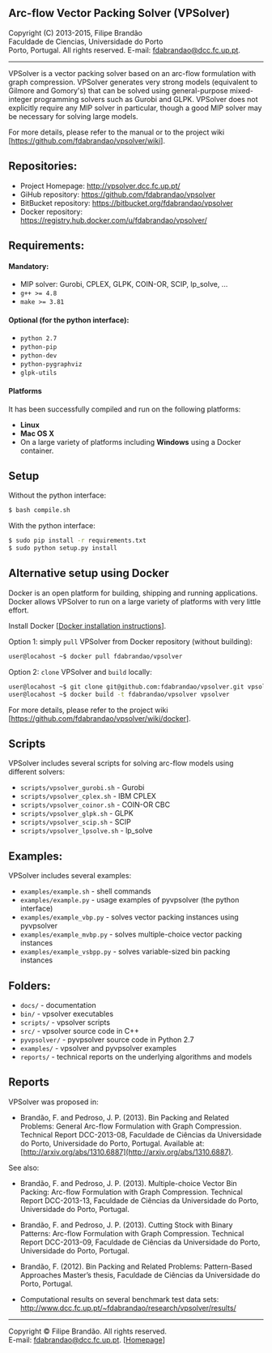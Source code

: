 ## Arc-flow Vector Packing Solver (VPSolver)

Copyright (C) 2013-2015, Filipe Brandão  
Faculdade de Ciencias, Universidade do Porto  
Porto, Portugal. All rights reserved. E-mail: <fdabrandao@dcc.fc.up.pt>.

---
VPSolver is a vector packing solver based on an arc-flow formulation with graph
compression.  VPSolver generates very strong models (equivalent to Gilmore and
Gomory's) that can be solved using general-purpose mixed-integer programming
solvers such as Gurobi and GLPK. VPSolver does not explicitly require any MIP
solver in particular, though a good  MIP solver may be necessary for solving
large models.

For more details, please refer to the manual or to the project wiki [<https://github.com/fdabrandao/vpsolver/wiki>].

## Repositories:
* Project Homepage: <http://vpsolver.dcc.fc.up.pt/>
* GiHub repository: <https://github.com/fdabrandao/vpsolver>
* BitBucket repository: <https://bitbucket.org/fdabrandao/vpsolver>
* Docker repository: <https://registry.hub.docker.com/u/fdabrandao/vpsolver/>

## Requirements:
#### Mandatory:

* MIP solver: Gurobi, CPLEX, GLPK, COIN-OR, SCIP, lp_solve, ...  
* `g++ >= 4.8`
* `make >= 3.81`
      
#### Optional (for the python interface):

* `python 2.7`
* `python-pip`
* `python-dev`
* `python-pygraphviz`
* `glpk-utils`
 
#### Platforms
It has been successfully compiled and run on the following platforms:

* **Linux**
* **Mac OS X**
* On a large variety of platforms including **Windows** using a Docker container.

## Setup
Without the python interface: 

```bash
$ bash compile.sh  
```
With the python interface: 

```bash
$ sudo pip install -r requirements.txt
$ sudo python setup.py install  
```

## Alternative setup using Docker

Docker is an open platform for building, shipping and running applications. Docker allows VPSolver to run on a large variety of platforms with very little effort.

Install Docker [[Docker installation instructions](https://docs.docker.com/installation/)].

Option 1: simply `pull` VPSolver from Docker repository (without building):

```bash
user@locahost ~$ docker pull fdabrandao/vpsolver
```

Option 2: `clone` VPSolver and `build` locally:

```bash 
user@locahost ~$ git clone git@github.com:fdabrandao/vpsolver.git vpsolver
user@locahost ~$ docker build -t fdabrandao/vpsolver vpsolver
```

For more details, please refer to the project wiki [https://github.com/fdabrandao/vpsolver/wiki/docker].

## Scripts
VPSolver includes several scripts for solving arc-flow models using different
solvers:

* `scripts/vpsolver_gurobi.sh`  - Gurobi
* `scripts/vpsolver_cplex.sh`   - IBM CPLEX
* `scripts/vpsolver_coinor.sh`  - COIN-OR CBC
* `scripts/vpsolver_glpk.sh`    - GLPK
* `scripts/vpsolver_scip.sh`    - SCIP
* `scripts/vpsolver_lpsolve.sh` - lp_solve

## Examples:
VPSolver includes several examples:

* `examples/example.sh` - shell commands
* `examples/example.py` - usage examples of pyvpsolver (the python interface)
* `examples/example_vbp.py` - solves vector packing instances using pyvpsolver
* `examples/example_mvbp.py` - solves multiple-choice vector packing instances
* `examples/example_vsbpp.py` - solves variable-sized bin packing instances

## Folders:

* `docs/`       - documentation
* `bin/`        - vpsolver executables
* `scripts/`    - vpsolver scripts
* `src/`        - vpsolver source code in C++
* `pyvpsolver/` - pyvpsolver source code in Python 2.7
* `examples/`   - vpsolver and pyvpsolver examples
* `reports/`    - technical reports on the underlying algorithms and models

## Reports
VPSolver was proposed in:

* Brandão, F. and Pedroso, J. P. (2013). Bin Packing and Related Problems:
General Arc-flow Formulation with Graph Compression. Technical Report
DCC-2013-08, Faculdade de Ciências da Universidade do Porto, Universidade do
Porto, Portugal.
Available at: [http://arxiv.org/abs/1310.6887](http://arxiv.org/abs/1310.6887).

See also:

* Brandão, F. and Pedroso, J. P. (2013). Multiple-choice Vector Bin Packing:
Arc-flow Formulation with Graph Compression. Technical Report DCC-2013-13,
Faculdade de Ciências da Universidade do Porto, Universidade do Porto, Portugal.

* Brandão, F. and Pedroso, J. P. (2013). Cutting Stock with Binary Patterns:
Arc-flow Formulation with Graph Compression. Technical Report DCC-2013-09,
Faculdade de Ciências da Universidade do Porto, Universidade do Porto, Portugal.

* Brandão, F. (2012). Bin Packing and Related Problems: Pattern-Based Approaches 
Master’s thesis, Faculdade de Ciências da Universidade do Porto, Portugal.

* Computational results on several benchmark test data sets:  
http://www.dcc.fc.up.pt/~fdabrandao/research/vpsolver/results/


***
Copyright © Filipe Brandão. All rights reserved.  
E-mail: <fdabrandao@dcc.fc.up.pt>. [[Homepage](http://www.dcc.fc.up.pt/~fdabrandao/)]
